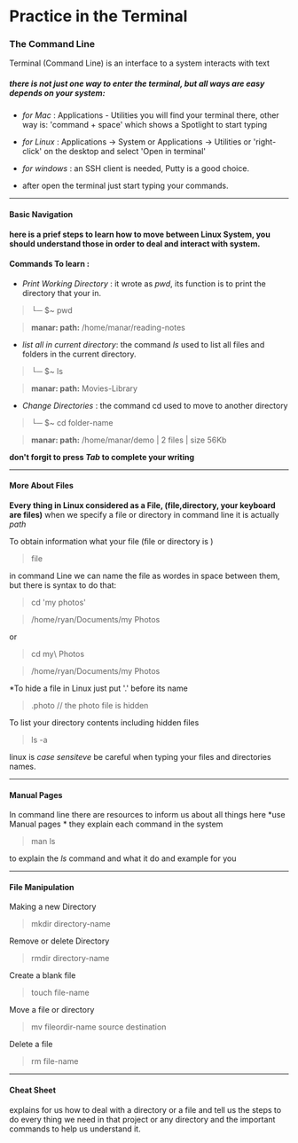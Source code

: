 # Practice in the Terminal

### The Command Line
Terminal (Command Line) is an interface to a system interacts with text 

##### there is not just one way to enter the terminal, but all ways are easy depends on your system:
- *for Mac* : Applications - Utilities you will find your terminal there, other way is:  'command + space'  which shows a Spotlight to start typing
- *for Linux* : Applications -> System or Applications -> Utilities or 'right-click' on the desktop and select 'Open in terminal'
- *for windows* : an SSH client is needed, Putty is a good choice.

- after open the terminal just start typing your commands.

-----------------------------------------------------------------------------------

#### Basic Navigation 
**here is a prief steps to learn how to move between Linux System, you should understand those in order to deal and interact with system.**

#### Commands To learn :
 
 - *Print Working Directory* : it wrote as *pwd*, its function is to print the directory that your in.

 > └─ $~  pwd

 > **manar: path:** /home/manar/reading-notes



 - *list all in current directory*: the command *ls* used to list all files and folders in the current directory.

 > └─ $~  ls

> **manar: path:**   Movies-Library         


- *Change Directories* : the command cd used to move to another directory
> └─ $~  cd folder-name

> **manar: path:** /home/manar/demo | 2 files | size 56Kb 

**don't  forgit to press *Tab* to complete your writing** 

-----------------------------------------------------------------------------------
#### More About Files
**Every thing in Linux considered as a File, (file,directory, your keyboard are files)**
 when we specify a file or directory in command line it is actually *path*

 To obtain information what your file (file or directory is )
> file

 in command Line we can name the file as wordes in space between them, but there is syntax to do that:
 > cd 'my photos'
        
>/home/ryan/Documents/my Photos

or 
>cd my\ Photos

>/home/ryan/Documents/my Photos

*To hide a file in Linux just put '.' before its name
> .photo  // the photo file is hidden

To list your directory contents including hidden files 
>ls -a

 linux is *case sensiteve* be careful when typing your files and directories names.

------------------------------------------------------------------------------------
#### Manual Pages 
In command line there are resources to inform us about all things here *use Manual pages *
they explain each command in the system

>man ls

to explain the *ls* command and what it do and example for you 

------------------------------------------------------------------------------------

#### File Manipulation
Making a new Directory
> mkdir directory-name

Remove or delete  Directory
>rmdir directory-name

Create a blank file
>touch file-name

Move a file or directory
>mv  fileordir-name  source  destination

 Delete a file
 > rm file-name

-------------------------------------------------------------------------------------

#### Cheat Sheet

explains for us how to deal with a directory or a file and tell us the steps to do every thing we need in that project or any directory and the important commands to help us understand it.
